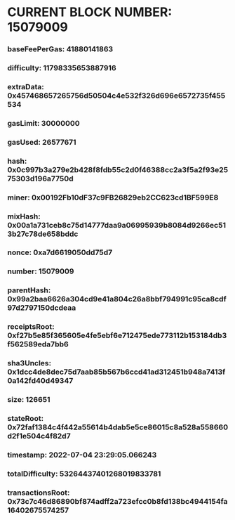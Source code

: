 # CURRENT BLOCK NUMBER: 15079009

### baseFeePerGas: 41880141863
### difficulty: 11798335653887916
### extraData: 0x457468657265756d50504c4e532f326d696e6572735f455534
### gasLimit: 30000000
### gasUsed: 26577671
### hash: 0x0c997b3a279e2b428f8fdb55c2d0f46388cc2a3f5a2f93e2575303d196a7750d
### miner: 0x00192Fb10dF37c9FB26829eb2CC623cd1BF599E8
### mixHash: 0x00a1a731ceb8c75d14777daa9a06995939b8084d9266ec513b27c78de658bddc
### nonce: 0xa7d6619050dd75d7
### number: 15079009
### parentHash: 0x99a2baa6626a304cd9e41a804c26a8bbf794991c95ca8cdf97d2797150dcdeaa
### receiptsRoot: 0xf27b5e85f365605e4fe5ebf6e712475ede773112b153184db3f562589eda7bb6
### sha3Uncles: 0x1dcc4de8dec75d7aab85b567b6ccd41ad312451b948a7413f0a142fd40d49347
### size: 126651
### stateRoot: 0x72faf1384c4f442a55614b4dab5e5ce86015c8a528a558660d2f1e504c4f82d7
### timestamp: 2022-07-04 23:29:05.066243
### totalDifficulty: 53264437401268019833781
### transactionsRoot: 0x73c7c46d86890bf874adff2a723efcc0b8fd138bc4944154fa16402675574257
